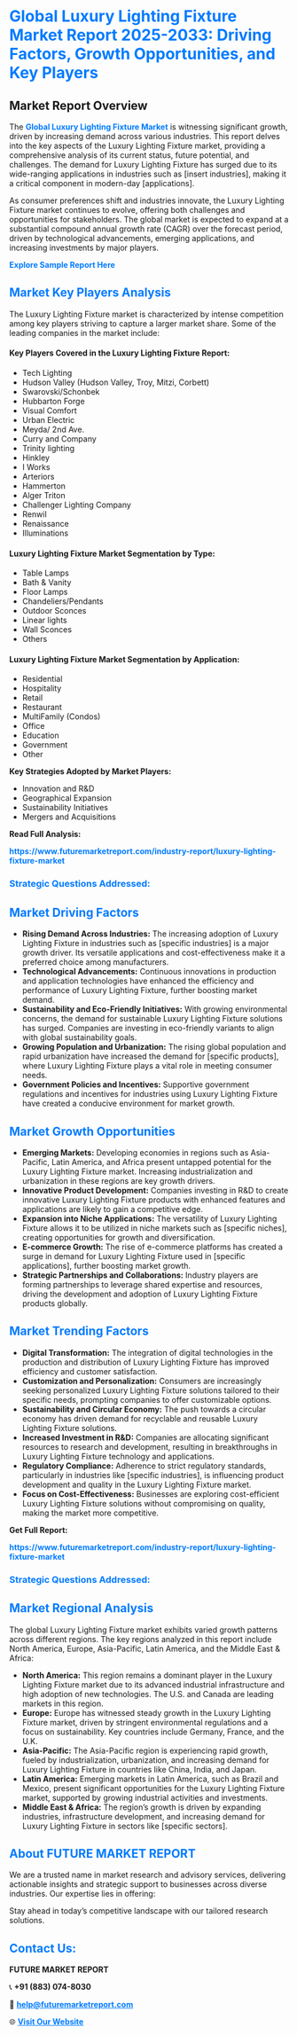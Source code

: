 <h1 style="color: #007BFF;">Global Luxury Lighting Fixture Market Report 2025-2033: Driving Factors, Growth Opportunities, and Key Players</h1>

<section id="overview">
<h2>Market Report Overview</h2>
<p>The <a href="https://www.futuremarketreport.com/industry-report/luxury-lighting-fixture-market" style="color: #007BFF; text-decoration: none;"><strong>Global Luxury Lighting Fixture Market</strong></a> is witnessing significant growth, driven by increasing demand across various industries. This report delves into the key aspects of the Luxury Lighting Fixture market, providing a comprehensive analysis of its current status, future potential, and challenges. The demand for Luxury Lighting Fixture has surged due to its wide-ranging applications in industries such as [insert industries], making it a critical component in modern-day [applications].</p>
<p>As consumer preferences shift and industries innovate, the Luxury Lighting Fixture market continues to evolve, offering both challenges and opportunities for stakeholders. The global market is expected to expand at a substantial compound annual growth rate (CAGR) over the forecast period, driven by technological advancements, emerging applications, and increasing investments by major players.</p>
</section>

<section id="overview">
<p><a href="https://www.futuremarketreport.com/request-sample/reportId=115251" style="color: #007BFF; text-decoration: none;"><strong>Explore Sample Report Here</strong></a></p>
</section>

<section id="key-players">
<h2 style="color: #007BFF;">Market Key Players Analysis</h2>
<p>The Luxury Lighting Fixture market is characterized by intense competition among key players striving to capture a larger market share. Some of the leading companies in the market include:</p>
<h4>Key Players Covered in the Luxury Lighting Fixture Report:</h4>
<ul><li>Tech Lighting</li><li>Hudson Valley (Hudson Valley, Troy, Mitzi, Corbett)</li><li>Swarovski/Schonbek</li><li>Hubbarton Forge</li><li>Visual Comfort</li><li>Urban Electric</li><li>Meyda/ 2nd Ave.</li><li>Curry and Company</li><li>Trinity lighting</li><li>Hinkley</li><li>I Works</li><li>Arteriors</li><li>Hammerton</li><li>Alger Triton</li><li>Challenger Lighting Company</li><li>Renwil</li><li>Renaissance</li><li>Illuminations</li></ul>
<h4>Luxury Lighting Fixture Market Segmentation by Type:</h4>
<ul><li>Table Lamps</li><li>Bath &amp; Vanity</li><li>Floor Lamps</li><li>Chandeliers/Pendants</li><li>Outdoor Sconces</li><li>Linear lights</li><li>Wall Sconces</li><li>Others</li></ul>

<h4>Luxury Lighting Fixture Market Segmentation by Application:</h4>
<ul><li>Residential</li><li>Hospitality</li><li>Retail</li><li>Restaurant</li><li>MultiFamily (Condos)</li><li>Office</li><li>Education</li><li>Government</li><li>Other</li></ul>
<p><strong>Key Strategies Adopted by Market Players:</strong></p>
<ul>
<li>Innovation and R&D</li>
<li>Geographical Expansion</li>
<li>Sustainability Initiatives</li>
<li>Mergers and Acquisitions</li>
</ul>
</section>

<section>
<p><strong>Read Full Analysis: </strong></p><a href="https://www.futuremarketreport.com/industry-report/luxury-lighting-fixture-market" style="color: #007BFF; text-decoration: none;"><strong>https://www.futuremarketreport.com/industry-report/luxury-lighting-fixture-market</strong></a>
<h3 style="color: #007BFF;">Strategic Questions Addressed:</h3>
</section>

<section id="driving-factors">
<h2 style="color: #007BFF;">Market Driving Factors</h2>
<ul>
<li><strong>Rising Demand Across Industries:</strong> The increasing adoption of Luxury Lighting Fixture in industries such as [specific industries] is a major growth driver. Its versatile applications and cost-effectiveness make it a preferred choice among manufacturers.</li>
<li><strong>Technological Advancements:</strong> Continuous innovations in production and application technologies have enhanced the efficiency and performance of Luxury Lighting Fixture, further boosting market demand.</li>
<li><strong>Sustainability and Eco-Friendly Initiatives:</strong> With growing environmental concerns, the demand for sustainable Luxury Lighting Fixture solutions has surged. Companies are investing in eco-friendly variants to align with global sustainability goals.</li>
<li><strong>Growing Population and Urbanization:</strong> The rising global population and rapid urbanization have increased the demand for [specific products], where Luxury Lighting Fixture plays a vital role in meeting consumer needs.</li>
<li><strong>Government Policies and Incentives:</strong> Supportive government regulations and incentives for industries using Luxury Lighting Fixture have created a conducive environment for market growth.</li>
</ul>
</section>

<section id="growth-opportunities">
<h2 style="color: #007BFF;">Market Growth Opportunities</h2>
<ul>
<li><strong>Emerging Markets:</strong> Developing economies in regions such as Asia-Pacific, Latin America, and Africa present untapped potential for the Luxury Lighting Fixture market. Increasing industrialization and urbanization in these regions are key growth drivers.</li>
<li><strong>Innovative Product Development:</strong> Companies investing in R&D to create innovative Luxury Lighting Fixture products with enhanced features and applications are likely to gain a competitive edge.</li>
<li><strong>Expansion into Niche Applications:</strong> The versatility of Luxury Lighting Fixture allows it to be utilized in niche markets such as [specific niches], creating opportunities for growth and diversification.</li>
<li><strong>E-commerce Growth:</strong> The rise of e-commerce platforms has created a surge in demand for Luxury Lighting Fixture used in [specific applications], further boosting market growth.</li>
<li><strong>Strategic Partnerships and Collaborations:</strong> Industry players are forming partnerships to leverage shared expertise and resources, driving the development and adoption of Luxury Lighting Fixture products globally.</li>
</ul>
</section>

<section id="trending-factors">
<h2 style="color: #007BFF;">Market Trending Factors</h2>
<ul>
<li><strong>Digital Transformation:</strong> The integration of digital technologies in the production and distribution of Luxury Lighting Fixture has improved efficiency and customer satisfaction.</li>
<li><strong>Customization and Personalization:</strong> Consumers are increasingly seeking personalized Luxury Lighting Fixture solutions tailored to their specific needs, prompting companies to offer customizable options.</li>
<li><strong>Sustainability and Circular Economy:</strong> The push towards a circular economy has driven demand for recyclable and reusable Luxury Lighting Fixture solutions.</li>
<li><strong>Increased Investment in R&D:</strong> Companies are allocating significant resources to research and development, resulting in breakthroughs in Luxury Lighting Fixture technology and applications.</li>
<li><strong>Regulatory Compliance:</strong> Adherence to strict regulatory standards, particularly in industries like [specific industries], is influencing product development and quality in the Luxury Lighting Fixture market.</li>
<li><strong>Focus on Cost-Effectiveness:</strong> Businesses are exploring cost-efficient Luxury Lighting Fixture solutions without compromising on quality, making the market more competitive.</li>
</ul>
</section>

<section>
<p><strong>Get Full Report: </strong></p><a href="https://www.futuremarketreport.com/industry-report/luxury-lighting-fixture-market" style="color: #007BFF; text-decoration: none;"><strong>https://www.futuremarketreport.com/industry-report/luxury-lighting-fixture-market</strong></a>
<h3 style="color: #007BFF;">Strategic Questions Addressed:</h3>
</section>


<section id="regional-analysis">
<h2 style="color: #007BFF;">Market Regional Analysis</h2>
<p>The global Luxury Lighting Fixture market exhibits varied growth patterns across different regions. The key regions analyzed in this report include North America, Europe, Asia-Pacific, Latin America, and the Middle East & Africa:</p>
<ul>
<li><strong>North America:</strong> This region remains a dominant player in the Luxury Lighting Fixture market due to its advanced industrial infrastructure and high adoption of new technologies. The U.S. and Canada are leading markets in this region.</li>
<li><strong>Europe:</strong> Europe has witnessed steady growth in the Luxury Lighting Fixture market, driven by stringent environmental regulations and a focus on sustainability. Key countries include Germany, France, and the U.K.</li>
<li><strong>Asia-Pacific:</strong> The Asia-Pacific region is experiencing rapid growth, fueled by industrialization, urbanization, and increasing demand for Luxury Lighting Fixture in countries like China, India, and Japan.</li>
<li><strong>Latin America:</strong> Emerging markets in Latin America, such as Brazil and Mexico, present significant opportunities for the Luxury Lighting Fixture market, supported by growing industrial activities and investments.</li>
<li><strong>Middle East & Africa:</strong> The region’s growth is driven by expanding industries, infrastructure development, and increasing demand for Luxury Lighting Fixture in sectors like [specific sectors].</li>
</ul>
</section>

<footer>
<h2 style="color: #007BFF;">About FUTURE MARKET REPORT</h2>
<p>We are a trusted name in market research and advisory services, delivering actionable insights and strategic support to businesses across diverse industries. Our expertise lies in offering:</p>

<p>Stay ahead in today’s competitive landscape with our tailored research solutions.</p>

<h2 style="color: #007BFF;">Contact Us:</h2>
<p><strong>FUTURE MARKET REPORT</strong></p>
<p>📞 <strong>+91 (883) 074-8030</strong></p>
<p>📧 <strong><a href="mailto:help@futuremarketreport.com" style="color: #007BFF;">help@futuremarketreport.com</a></strong></p>
<p>🌐 <strong><a href="https://www.futuremarketreport.com/" style="color: #007BFF;">Visit Our Website</a></strong></p>
</footer>